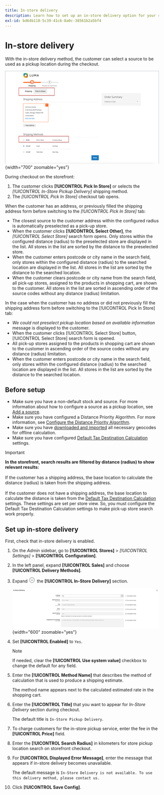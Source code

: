 ```yaml
---
title: In-store delivery
description: Learn how to set up an in-store delivery option for your store.
exl-id: bd64b110-5c39-41c6-8a0c-38561b2a5bf4
---
```

# In-store delivery

With the in-store delivery method, the customer can select a source to be used as a pickup location during the checkout.

![In-store Delivery Method at Checkout](./assets/luma-in-store-example.png){width="700" zoomable="yes"}

During checkout on the storefront:

1. The customer clicks **[!UICONTROL Pick In Store]** or selects the _[!UICONTROL In-Store Pickup Delivery]_ shipping method.
1. The _[!UICONTROL Pick In Store]_ checkout tab opens.

When the customer has an address, or previously filled the shipping address form before switching to the _[!UICONTROL Pick In Store]_ tab:

- The closest source to the customer address within the configured radius is automatically preselected as a pick-up store.
- When the customer clicks **[!UICONTROL Select Other]**, the _[!UICONTROL Select Store]_ search form opens. Only stores within the configured distance (radius) to the preselected store are displayed in the list. All stores in the list are sorted by the distance to the preselected store.
- When the customer enters postcode or city name in the search field, only stores within the configured distance (radius) to the searched location are displayed in the list. All stores in the list are sorted by the distance to the searched location.
- When the customer clears postcode or city name from the search field, all pick-up stores, assigned to the products in shopping cart, are shown to the customer. All stores in the list are sorted in ascending order of the source codes without any distance (radius) limitation.

In the case when the customer has no address or did not previously fill the shipping address form before switching to the [!UICONTROL Pick In Store] tab:
- _We could not preselect pickup location based on available information_ message is displayed to the customer.
- When the customer clicks [!UICONTROL Select Store] button, [!UICONTROL Select Store] search form is opened.
- All pick-up stores assigned to the products in shopping cart are shown to the customer in ascending order of the source codes without any distance (radius) limitation.
- When the customer enters postcode or city name in the search field, only stores within the configured distance (radius) to the searched location are displayed in the list. All stores in the list are sorted by the distance to the searched location.

## Before setup

- Make sure you have a non-default stock and source. For more information about how to configure a source as a pickup location, see [Add a source](../inventory-management/sources-add.md).
- Make sure you have configured a Distance Priority Algorithm. For more information, see [Configure the Distance Priority Algorithm](../inventory-management/distance-priority-algorithm.md).
- Make sure you have [downloaded and imported](../inventory-management/cli.md#import-geocodes) all necessary geocodes for offline calculation.
- Make sure you have configured [Default Tax Destination Calculation](../configuration-reference/sales/tax.md#default-tax-destination-calculation) settings.

>[!IMPORTANT]
>
>**In the storefront, search results are filtered by distance (radius) to show relevant results:**<br><br>
>If the customer has a shipping address, the base location to calculate the distance (radius) is taken from the shipping address.<br><br>
>If the customer does not have a shipping address, the base location to calculate the distance is taken from the [Default Tax Destination Calculation](../configuration-reference/sales/tax.md#default-tax-destination-calculation) settings. These settings are set per store view. So, you must configure the Default Tax Destination Calculation settings to make pick-up store search work properly.

## Set up in-store delivery

First, check that in-store delivery is enabled.

1. On the _Admin_ sidebar, go to **[!UICONTROL Stores]** > _[!UICONTROL Settings]_ > **[!UICONTROL Configuration]**.

1. In the left panel, expand **[!UICONTROL Sales]** and choose **[!UICONTROL Delivery Methods]**.

1. Expand ![Expansion selector](../assets/icon-display-expand.png) the **[!UICONTROL In-Store Delivery]** section.

   ![In-store Delivery](../configuration-reference/sales/assets/delivery-methods-in-store-delivery.png){width="600" zoomable="yes"}

1. Set **[!UICONTROL Enabled]** to `Yes`.

   >[!NOTE]
   >
   >If needed, clear the **[!UICONTROL Use system value]** checkbox to change the default for any field.

1. Enter the **[!UICONTROL Method Name]** that describes the method of calculation that is used to produce a shipping estimate.

   The method name appears next to the calculated estimated rate in the shopping cart.

1. Enter the **[!UICONTROL Title]** that you want to appear for _In-Store Delivery_ section during checkout.

   The default title is `In-Store Pickup Delivery`.

1. To charge customers for the in-store pickup service, enter the fee in the **[!UICONTROL Price]** field.

1. Enter the **[!UICONTROL Search Radius]** in kilometers for store pickup location search on storefront checkout.

1. For **[!UICONTROL Displayed Error Message]**, enter the message that appears if in-store delivery becomes unavailable.

   The default message is `In-Store Delivery is not available. To use this delivery method, please contact us.`

1. Click **[!UICONTROL Save Config]**.
